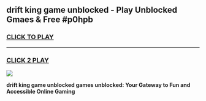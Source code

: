 
## drift king game unblocked - Play Unblocked Gmaes & Free #p0hpb
<h3>
<a href="https://premium.freeplayer.one?title=drift_king_game_unblocked&ref=01M">CLICK TO PLAY</a></h3>
<hr>

<h3>
<a href="https://premium.freeplayer.one?title=drift_king_game_unblocked&ref=01M">CLICK 2 PLAY</a>
  
</h3>

<a href="https://premium.freeplayer.one?title=drift_king_game_unblocked&ref=01M"><img src="https://clearcache.store/games.png"></a>


**drift king game unblocked games unblocked: Your Gateway to Fun and Accessible Online Gaming**
